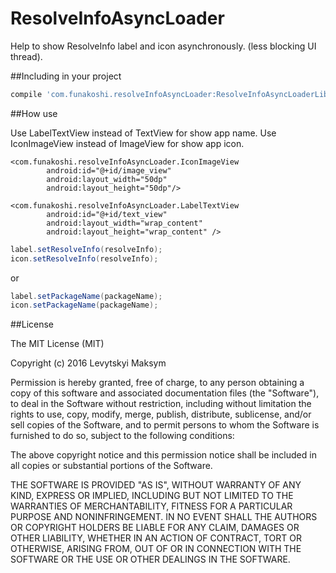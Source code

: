 ResolveInfoAsyncLoader
================

Help to show ResolveInfo label and icon asynchronously. (less blocking UI thread).

##Including in your project

````groovy
compile 'com.funakoshi.resolveInfoAsyncLoader:ResolveInfoAsyncLoaderLib:1.0.1'
````

##How use

Use LabelTextView instead of TextView for show app name.
Use IconImageView instead of ImageView for show app icon.

````
<com.funakoshi.resolveInfoAsyncLoader.IconImageView
        android:id="@+id/image_view"
        android:layout_width="50dp"
        android:layout_height="50dp"/>
        
<com.funakoshi.resolveInfoAsyncLoader.LabelTextView
        android:id="@+id/text_view"
        android:layout_width="wrap_content"
        android:layout_height="wrap_content" />
 ````
        
````java
label.setResolveInfo(resolveInfo);
icon.setResolveInfo(resolveInfo);
 ````

or

````java
label.setPackageName(packageName);
icon.setPackageName(packageName);
 ````


##License

The MIT License (MIT)

Copyright (c) 2016 Levytskyi Maksym

Permission is hereby granted, free of charge, to any person obtaining a copy
of this software and associated documentation files (the "Software"), to deal
in the Software without restriction, including without limitation the rights
to use, copy, modify, merge, publish, distribute, sublicense, and/or sell
copies of the Software, and to permit persons to whom the Software is
furnished to do so, subject to the following conditions:

The above copyright notice and this permission notice shall be included in
all copies or substantial portions of the Software.

THE SOFTWARE IS PROVIDED "AS IS", WITHOUT WARRANTY OF ANY KIND, EXPRESS OR
IMPLIED, INCLUDING BUT NOT LIMITED TO THE WARRANTIES OF MERCHANTABILITY,
FITNESS FOR A PARTICULAR PURPOSE AND NONINFRINGEMENT. IN NO EVENT SHALL THE
AUTHORS OR COPYRIGHT HOLDERS BE LIABLE FOR ANY CLAIM, DAMAGES OR OTHER
LIABILITY, WHETHER IN AN ACTION OF CONTRACT, TORT OR OTHERWISE, ARISING FROM,
OUT OF OR IN CONNECTION WITH THE SOFTWARE OR THE USE OR OTHER DEALINGS IN
THE SOFTWARE.




